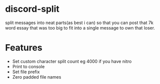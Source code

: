 # discord-split

split messages into neat parts(as best i can) so that you can post that 7k word
essay that was too big to fit into a single message to own that loser.

# Features

- Set custom character split count eg 4000 if you have nitro
- Print to console
- Set file prefix
- Zero padded file names
